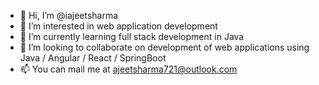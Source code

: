 - 👋 Hi, I’m @iajeetsharma
- 👀 I’m interested in web application development
- 🌱 I’m currently learning full stack development in Java
- 💞️ I’m looking to collaborate on development of web applications using Java / Angular / React / SpringBoot
- 📫 You can mail me at ajeetsharma721@outlook.com

<!---
iajeetsharma/iajeetsharma is a ✨ special ✨ repository because its `README.md` (this file) appears on your GitHub profile.
You can click the Preview link to take a look at your changes.
--->
